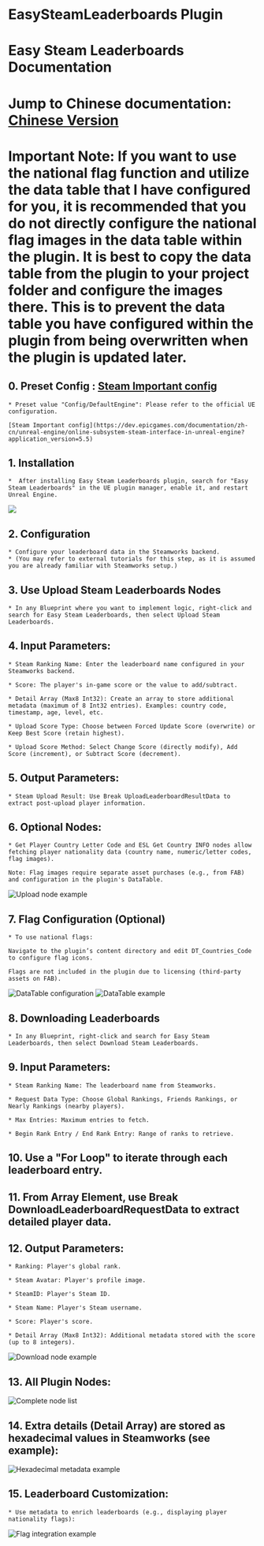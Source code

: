 # EasySteamLeaderboards Plugin
# Easy Steam Leaderboards Documentation
# Jump to Chinese documentation: <a href="./README_cn.md">Chinese Version</a>
# Important Note: If you want to use the national flag function and utilize the data table that I have configured for you, it is recommended that you do not directly configure the national flag images in the data table within the plugin. It is best to copy the data table from the plugin to your project folder and configure the images there. This is to prevent the data table you have configured within the plugin from being overwritten when the plugin is updated later.  

## 0. Preset Config : <a href="https://dev.epicgames.com/documentation/zh-cn/unreal-engine/online-subsystem-steam-interface-in-unreal-engine?application_version=5.5">Steam Important config</a>
    * Preset value "Config/DefaultEngine": Please refer to the official UE configuration.

    [Steam Important config](https://dev.epicgames.com/documentation/zh-cn/unreal-engine/online-subsystem-steam-interface-in-unreal-engine?application_version=5.5)

## 1. Installation
    *  After installing Easy Steam Leaderboards plugin, search for "Easy Steam Leaderboards" in the UE plugin manager, enable it, and restart Unreal Engine.
<img src="./img/1.jpg">

## 2. Configuration
    * Configure your leaderboard data in the Steamworks backend.
    * (You may refer to external tutorials for this step, as it is assumed you are already familiar with Steamworks setup.)

## 3. Use Upload Steam Leaderboards Nodes
    * In any Blueprint where you want to implement logic, right-click and search for Easy Steam Leaderboards, then select Upload Steam Leaderboards.

## 4. Input Parameters:

    * Steam Ranking Name: Enter the leaderboard name configured in your Steamworks backend.

    * Score: The player's in-game score or the value to add/subtract.

    * Detail Array (Max8 Int32): Create an array to store additional metadata (maximum of 8 Int32 entries). Examples: country code, timestamp, age, level, etc.

    * Upload Score Type: Choose between Forced Update Score (overwrite) or Keep Best Score (retain highest).

    * Upload Score Method: Select Change Score (directly modify), Add Score (increment), or Subtract Score (decrement).

## 5. Output Parameters:

    * Steam Upload Result: Use Break UploadLeaderboardResultData to extract post-upload player information.

## 6. Optional Nodes:

    * Get Player Country Letter Code and ESL Get Country INFO nodes allow fetching player nationality data (country name, numeric/letter codes, flag images).

    Note: Flag images require separate asset purchases (e.g., from FAB) and configuration in the plugin's DataTable.

<img src="./img/Upload.jpg" alt="Upload node example"/>

## 7. Flag Configuration (Optional)
    * To use national flags:

    Navigate to the plugin’s content directory and edit DT_Countries_Code to configure flag icons.

    Flags are not included in the plugin due to licensing (third-party assets on FAB).

<img src="./img/2.jpg" alt="DataTable configuration"/>
<img src="./img/DT.jpg" alt="DataTable example"/>

## 8. Downloading Leaderboards
    * In any Blueprint, right-click and search for Easy Steam Leaderboards, then select Download Steam Leaderboards.

## 9. Input Parameters:

    * Steam Ranking Name: The leaderboard name from Steamworks.

    * Request Data Type: Choose Global Rankings, Friends Rankings, or Nearly Rankings (nearby players).

    * Max Entries: Maximum entries to fetch.

    * Begin Rank Entry / End Rank Entry: Range of ranks to retrieve.

## 10. Use a "For Loop" to iterate through each leaderboard entry.

## 11. From Array Element, use Break DownloadLeaderboardRequestData to extract detailed player data.

## 12. Output Parameters:

    * Ranking: Player's global rank.

    * Steam Avatar: Player's profile image.

    * SteamID: Player's Steam ID.

    * Steam Name: Player's Steam username.

    * Score: Player's score.

    * Detail Array (Max8 Int32): Additional metadata stored with the score (up to 8 integers).

<img src="./img/Download.jpg" alt="Download node example"/>

## 13. All Plugin Nodes:

<img src="./img/AllNodes.jpg" alt="Complete node list"/>

## 14. Extra details (Detail Array) are stored as hexadecimal values in Steamworks (see example):

<img src="./img/Details.jpg" alt="Hexadecimal metadata example"/>

## 15. Leaderboard Customization:

    * Use metadata to enrich leaderboards (e.g., displaying player nationality flags):

<img src="./img/Flags.jpg" alt="Flag integration example"/>